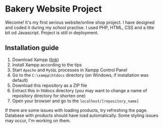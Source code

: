 # Bakery Website Project

Wecome! It's my first serious website/online shop project. I have designed and coded it during my school practise.
I used PHP, HTML, CSS and a litte bit od Javascript.
Project is still in deployment.

## Installation guide
1. Download Xampp ([link](https://www.apachefriends.org/pl/index.html))
2. Install Xampp according to the tips
3. Start `Apache` and `MySQL` processes in Xampp Control Panel
4. Go to the `C:\xampp\htdocs` directory (on Windows, if installation was default)
5. Download this repository as a ZIP file
6. Extract this in htdocs directory (you may want to change a name of repository directory for shorten one)
7. Open your browser and go to the `localhost/[repository_name]`

If there are some issues with loading products, try refreshing the page. Database with products should have load automatically.
Some styling issues may occur, I'm working on them.


